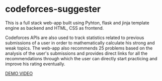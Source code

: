 # codeforces-suggester

This is a full stack web-app built using Pyhton, flask and jinja template engine as backend and HTML, CSS as frontend.

Codeforces APIs are also used to track statistics related to previous submissions of a user in order to mathematically calculate his strong and weak topics. The web-app also recommends 25 problems based on the analysis of the user's submissions and provides direct links for all the recommendations through which the user can directly start practicing and improve his rating eventually.

[DEMO VIDEO](https://www.linkedin.com/posts/1prateekmehra1_codeforces-python-flask-activity-6685110276964065280-zjqb)
